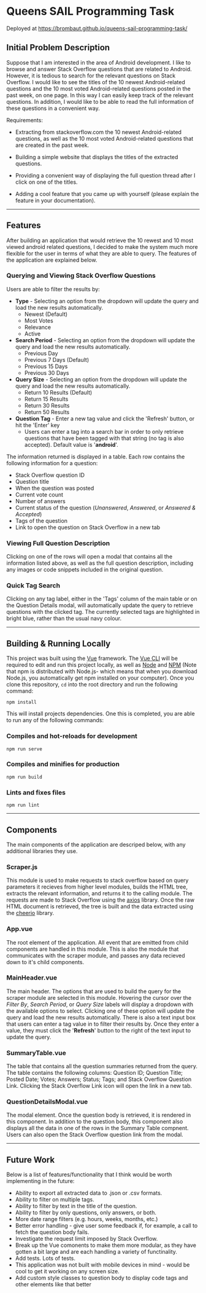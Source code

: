 # Queens SAIL Programming Task
Deployed at https://brombaut.github.io/queens-sail-programming-task/

## Initial Problem Description
Suppose that I am interested in the area of Android development. I like to browse and answer Stack Overflow questions that are related to Android. However, it is tedious to search for the relevant questions on Stack Overflow. I would like to see the titles of the 10 newest Android-related questions and the 10 most voted Android-related questions posted in the past week, on one page. In this way I can easily keep track of the relevant questions. In addition, I would like to be able to read the full information of these questions in a convenient way.  

Requirements:
- Extracting from stackoverflow.com the 10 newest Android-related questions, as well as the 10 most voted Android-related questions that are created in the past week.

- Building a simple website that displays the titles of the extracted questions.

- Providing a convenient way of displaying the full question thread after I click on one of the titles.

- Adding a cool feature that you came up with yourself (please explain the feature in your documentation).

---

## Features
After building an application that would retrieve the 10 rewest and 10 most viewed android related questions, I decided to make the system much more flexible for the user in terms of what they are able to query. The features of the application are explained below.

### Querying and Viewing Stack Overflow Questions
Users are able to filter the results by:
- **Type** - Selecting an option from the dropdown will update the query and load the new results automatically.
    - Newest (Default)
    - Most Votes
    - Relevance
    - Active
- **Search Period** - Selecting an option from the dropdown will update the query and load the new results automatically.
    - Previous Day
    - Previous 7 Days (Default)
    - Previous 15 Days
    - Previous 30 Days
- **Query Size** - Selecting an option from the dropdown will update the query and load the new results automatically.
    - Return 10 Results (Default)
    - Return 15 Results
    - Return 30 Results
    - Return 50 Results
- **Question Tag** - Enter a new tag value and click the 'Refresh' button, or hit the 'Enter' key
    - Users can enter a tag into a search bar in order to only retrieve questions that have been tagged with that string (no tag is also accepted). Default value is '**android**'.

The information returned is displayed in a table. Each row contains the following information for a question:
- Stack Overflow question ID
- Question title
- When the question was posted
- Current vote count
- Number of answers
- Current status of the question (*Unanswered*, *Answered*, or *Answered & Accepted*)
- Tags of the question
- Link to open the question on Stack Overflow in a new tab

### Viewing Full Question Description
Clicking on one of the rows will open a modal that contains all the information listed above, as well as the full question description, including any images or code snippets included in the original question.

### Quick Tag Search
Clicking on any tag label, either in the 'Tags' column of the main table or on the Question Details modal, will automatically update the query to retrieve questions with the clicked tag. The currently selected tags are highlighted in bright blue, rather than the usual navy colour.

---

## Building & Running Locally
This project was built using the [Vue](https://vuejs.org/) framework. The [Vue CLI](https://cli.vuejs.org/) will be required to edit and run this project locally, as well as [Node](https://nodejs.org/en/) and [NPM](https://www.npmjs.com/get-npm) (Note that npm is distributed with Node.js- which means that when you download Node.js, you automatically get npm installed on your computer). Once you clone this repository, `cd` into the root directory and run the following command:
```
npm install
```
This will install projects dependencies. One this is completed, you are able to run any of the following commands:

### Compiles and hot-reloads for development
```
npm run serve
```

### Compiles and minifies for production
```
npm run build
```

### Lints and fixes files
```
npm run lint
```
---

## Components
The main components of the application are descriped below, with any additional libraries they use.

### Scraper.js
This module is used to make requests to stack overflow based on query parameters it recieves from higher level modules, builds the HTML tree, extracts the relevant information, and returns it to the calling module. The requests are made to Stack Overflow using the [axios](https://github.com/axios/axios) library. Once the raw HTML document is retrieved, the tree is built and the data extracted using the [cheerio](https://cheerio.js.org/) library.

### App.vue
The root element of the application. All event that are emitted from child components are handled in this module. This is also the module that communicates with the scraper module, and passes any data recieved down to it's child components.

### MainHeader.vue
The main header. The options that are used to build the query for the scraper module are selected in this module. Hovering the cursor over the *Filter By*, *Search Period*, or *Query Size* labels will display a dropdown with the available options to select. Clicking one of these option will update the query and load the new results automatically. There is also a text input box that users can enter a tag value in to filter their results by. Once they enter a value, they must click the '**Refresh**' button to the right of the text input to update the query.

### SummaryTable.vue
The table that contains all the question summaries returned from the query. The table contains the following columns: Question ID; Question Title; Posted Date; Votes; Answers; Status; Tags; and Stack Overflow Question Link. Clicking the Stack Overflow Link icon will open the link in a new tab.

### QuestionDetailsModal.vue
The modal element. Once the question body is retrieved, it is rendered in this component. In addition to the question body, this component also displays all the data in one of the rows in the Summary Table compnent. Users can also open the Stack Overflow question link from the modal.

---

## Future Work
Below is a list of features/functionality that I think would be worth implementing in the future:
- Ability to export all extracted data to .json or .csv formats.
- Ability to filter on multiple tags.
- Ability to filter by text in the title of the question.
- Ability to filter by only questions, only answers, or both.
- More date range filters (e.g. hours, weeks, months, etc.)
- Better error handling - give user some feedback if, for example, a call to fetch the question body fails.
- Investigate the request limit imposed by Stack Overflow.
- Break up the Vue comonents to make them more modular, as they have gotten a bit large and are each handling a variety of functinality.
- Add tests. Lots of tests.
- This application was not built with mobile devices in mind - would be cool to get it working on any screen size.
- Add custom style classes to question body to display code tags and other elements like that better
